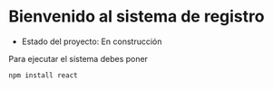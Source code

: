 <h1> Bienvenido al sistema de registro </h1>

- Estado del proyecto: En construcción

Para ejecutar el sistema debes poner

```npm install react```
